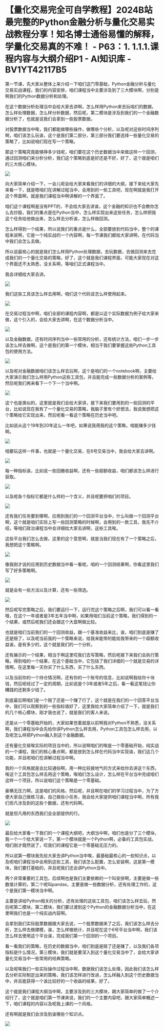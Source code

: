 # 【量化交易完全可自学教程】2024B站最完整的Python金融分析与量化交易实战教程分享！知名博士通俗易懂的解释，学量化交易真的不难！ - P63：1. 1.1.1.课程内容与大纲介绍P1 - AI知识库 - BV1YT42117B5

第一节课，先大家从整体上来介绍一下咱们这门零基础，Python金融分析与量化交易实战课程，我们的内容安排，咱们课程当中主要涉及到了三大模块啊，分别是啊我们的Python数据分析和处理。

在这个数据分析处理当中会给大家去讲啊，怎么样用Python来去玩咱们的数据，怎么样处理数据，怎么样分析数据，然后呢，第二模块是涉及到我们的一个金融数据分析了，也就是说我们会拿到一些股票数据。

对股票数据当中唉，我们都能做哪些操作，做哪些个分析，以及呢对这些时间序列啊，咱们该怎么玩诶，这个是我们第二部分，第三部分我们要选择一些量化交易的策略了，比如说咱们现在写一个策略。

那这个策略究竟能够挣多少钱呢，咱们要在这个历史数据当中来做这样一个回测，通过回测咱们来分析分析，我们这个策略到底是好还是不好，好了，这个就是咱们的三大核心模块。



![](img/e77bf9a4455c54ef4b708296c75c7521_1.png)

向大家简单介绍一下，一会儿呢会给大家来看我们的详细的大纲，接下来给大家先来看一下，就是嗯咱们在讲解过程当中，会用到的一些工具吧，现在啊就是我打开这个界面啊，就是我们课程当中啊讲解的一个界面了。

咱们这个课程啊是没有PPT的，不会给大家去讲诶，这个金融的知识也不会教你怎么去炒股，我们的重点是在Python当中，怎么样实现出来这些任务，怎么样把我这个任务给他做出来，怎么样去分析诶，怎么样做回测。

怎么样得到一个结果，所以说我们的重点是什么，全部要放到代码当中，整个的课程来说啊，它是一个纯实战的一个内容啊，每一节课我们都给大家讲啊，在代码当中我们会怎么去做。

所以说最核心的就是我们怎么样用Python处理数据，去玩数据，去做回测来去完成我们的一个量化交易的策略，好了，这个就是我们课程界面，可能大家现在对这个界面还不太熟悉，没关系啊，等咱们正式课程当中。

我会详细给大家去讲。

![](img/e77bf9a4455c54ef4b708296c75c7521_3.png)

我们这些工具该怎么样去用啊，咱们这个代码该怎么样使用起来。

![](img/e77bf9a4455c54ef4b708296c75c7521_5.png)

在交易过程当中啊，咱们全部的课程内容啊，都是以这个实际数据为例子给大家来做，这个引入的，会给大家去讲啊，在这个数据分析当中。



![](img/e77bf9a4455c54ef4b708296c75c7521_7.png)

以及金融数据，还有时间序列当中一些常用的分析，还有统计方法，咱们一步一步该怎么样去做啊，这个是我们的第一个模块，相当于我们要掌握这些Python工具包的使用方法。



![](img/e77bf9a4455c54ef4b708296c75c7521_9.png)

以及呢对金融数据咱们该怎么样去玩啊，这个是咱们的一个notebook啊，主要给大家演示我们怎么样用Python这些工具包，并且能完成一些数据分析的案例等，然后呢我们再来看下一个下一个当中啊。



![](img/e77bf9a4455c54ef4b708296c75c7521_11.png)

这个也是类似的，这里就是我们会给大家讲，接下来我们要用到的一些回测的平台，比如说现在我有了一个量化交易的策略，我脑子里有个好想法，我说我想把这个策略给它实现出来，然后呢看一看这个策略在历史当中吧。

比如说从这个19年到20年这么一年吧，如果说我用我的这个策略，咱能赚多少钱啊。

![](img/e77bf9a4455c54ef4b708296c75c7521_13.png)

咱要玩这样一件事，也就是一个量化交易，在6号交易当中，我会给大家去讲啊。

![](img/e77bf9a4455c54ef4b708296c75c7521_15.png)

每一种指标诶，比如说一些回撤收益啊，还有一些超额收益，咱们都该怎么样进行获取。

![](img/e77bf9a4455c54ef4b708296c75c7521_17.png)

以及呢各个指标它都是什么样的一个含义，并且呢要把咱们的项目。

![](img/e77bf9a4455c54ef4b708296c75c7521_19.png)

还有我们任务要到哪啊，应用到我们的一个回测平台当中，什么叫做一个回测平台啊，这个就是咱们实际上写一些回测策略的时候啊，会用到的一款工具，我先不介绍，等咱们政治课程当中会详细给大家去讲啊，这些工具唉。

这些平台我们怎么去做，这里的这个意思啊，就是当我们现在有了一个策略之后，我想把这个策略啊。

![](img/e77bf9a4455c54ef4b708296c75c7521_21.png)

像我刚才说的应用到历史数据当中看一看呢，咱的一个回测结果啊，你看这里我们写了好多策略啊。

![](img/e77bf9a4455c54ef4b708296c75c7521_23.png)

就是会有一些方法以及计算，还有一些筛选。

![](img/e77bf9a4455c54ef4b708296c75c7521_25.png)

然后呢写完策略之后，我们要运行一下，运行完这个策略之后啊，我们可以看一看哦，在这个一年或者是3年五年当中啊，如果用咱们当前这个策略，我们得到的一个结果，或然后呢我们还会跟这个大盘啊做比较。

也就是咱们当前我们的一个回测收益，跟一个基准收益来比，诶，咱们到底是赚了还是赔了，以及呢当前我的一个策略来说，给我来能带的能给我带来的一个超额收益诶，是有多少的，这个就是我们的一个分析。

还有展示的一个结果，相当于啊这里哎我们去写策略，然后呢接下来我们会执行策略，得到咱的一个结果，在这个基础当中，它包括了我们详细的一个就是交易的详情啊，在这里每一天你买了什么东西，买了什么东西。

以及当前你的一个持仓情况啊，还有你的一个账号的信息，比如说啊我给你十块钱，然后呢经过了一定的周期，比如说是个3年或者5年之后，看一看这笔钱让你糟践的还剩多少钱了。

到底最后啊咱们是一个赔了还是一个赚了行了，这个就是在我们的一个回答平台当中，我们可以观察到的一些指标值好了，这里我给大家简单介绍了一下，就是我们的几个核心模块，刚才我也说了，就是我们的客人来说。

还是从一个零基础开始的，大家如果觉着就是以前啊我对Python不熟悉，没关系啊，我们课程当中会先给你讲Python怎么样去用，Python工具包怎么样去用，以及呢怎么样把Python融入到这个金融数据。

还有量化交易唉实际的项目当中的，所以说啊咱们的唉是一个零基础开始，纯实战的一个课程，我们的核心重点啊，都是放到怎么样在代码当中实现诶，我们这几个功能，并且呢咱们在讲解过程当中啊。

我的一个风格就是会比较通俗啊，用一种比较接地气的方式来给你去讲这个东西，唉这个工具包怎么样去用这个策略，唉咱们怎么设计，怎么样在平台当中完成咱们这样一个项目，所以说咱们这个策略是一个零基础。

豪横无压力啊，这是咱们的风格，然后呢，并且啊在咱们的学习过程当中，为了方便大家自己做练习诶，自己做些小任务，我会给大家提供咱们课程当中啊，所有我们但凡涉及到的这些个数据，还有代码啊。

就是但凡用的东西我们会全部提供的行。

![](img/e77bf9a4455c54ef4b708296c75c7521_27.png)

最后给大家看一下我们的一个课程大纲吧，大纲当中啊，咱们也是分了三个模块，我一个一个给大家说一下，第一个模块就是一个Python啊，必备的工具包实战，咱们刚才既然说了，哎我们的课程它是一个零基础无压力的。

所以说第一模块我先给大家去讲Python当中唉，最基础最核心的一些知识点，以及呢咱们课程当中会用到这些工具，我们该怎么配置，怎么安装啊，这是第一模块，我们要打基础的，并且呢我们还会讲Python当中。

两个非常重要的工具包，后续啊也是我们主要依赖的一个叫安排啊，主要是做一些数值计算的，第二个呢叫pandas，主要是做一些数据分析，还有处理工作的，这个是我们第一模块当中啊。

主要是讲给Python相关的分析，还有处理的这些工具包，咱们该怎么样去玩，然后呢第二模块，第二模块，我们要过渡到这个Python的金融数据分析当中，在这里啊我们也是一个纯实战内容啊。

会拿到我们实际股票数据跟大家去说，一个股票数据来了之后，我们该怎么样去分析，怎么样去做建模，诶，怎么样做统计，并且呢在这个6号平台当中啊，我们该怎么样去使用这个平台诶，完成我们第一个回测的一个项目。

看一看我们的策略，在历史的数据当中，咱们到底是赔了还是赚了，以及我们各项指标是什么情况，第三模块，我们就是要深入到这个量化交易当中了，会给大家讲量化交易当中一些常用的经典策略。

以及呢唉我们一些实际操作过程当中啊，数据我们该怎么处理，因此我们该怎么样去分析实际制定出来的策略，我们该怎样进行改进，怎么样融入到这个历史数据当中，并且能获得一个诶比较好的一个收益的结果，好了。

这个就是我们课程大纲当中啊，主要涉及到的三大模块，跟大家简单的做了一个介绍行了，这个就是咱们第一节课来说，我们的一个主要内容吧，跟大家简单概述一下，咱们课程的内容以及呢我上课的一个风格。

还有啊就是我们会涉及到诶哪些个知识点。

![](img/e77bf9a4455c54ef4b708296c75c7521_29.png)